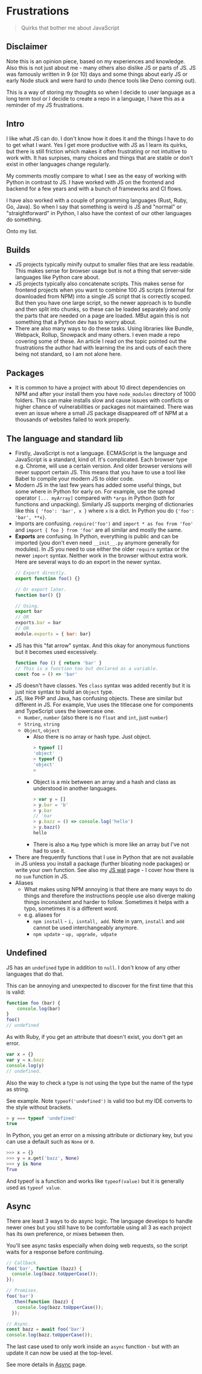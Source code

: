 # Frustrations
> Quirks that bother me about JavaScript


## Disclaimer

Note this is an opinion piece, based on my experiences and knowledge.
Also this is not just about me - many others also dislike JS or parts of JS. JS was famously written in 9 (or 10) days and some things about early JS or early Node stuck and were hard to undo (hence tools like Deno coming out).

This is a way of storing my thoughts so when I decide to user language as a long term tool or I decide to create a repo in a language, I have this as a reminder of my JS frustrations.


## Intro

I like what JS can do. I don't know how it does it and the things I have to do to get what I want. Yes I get more productive with JS as I learn its quirks, but there is still friction which makes it often frustrating or not intuitive to work with. It has surpises, many choices and things that are stable or don't exist in other languages change regularly.

My comments mostly compare to what I see as the easy of working with Python in contrast to JS. I have worked with JS on the frontend and backend for a few years and with a bunch of frameworks and CI flows.

I have also worked with a couple of programming languages (Rust, Ruby, Go, Java). So when I say that something is weird is JS and "normal" or "straightforward" in Python, I also have the context of our other languages do something.

Onto my list.


## Builds

- JS projects typically minify output to smaller files that are less readable. This makes sense for browser usage but is not a thing that server-side languages like Python care about.
- JS projects typically also concatenate scripts. This makes sense for frontend projects when you want to combine 100 JS scripts (internal for downloaded from NPM) into a single JS script that is correctly scoped. But then you have one large script, so the newer approach is to bundle and then split into chunks, so these can be loaded separately and only the parts that are needed on a page are loaded. MBut again this is not something that a Python dev has to worry about.
- There are also many ways to do these tasks. Using libraries like Bundle, Webpack, Rollup, Snowpack and many others. I even made a repo covering some of these. An article I read on the topic pointed out the frustrations the author had with learning the ins and outs of each there being not standard, so I am not alone here.


## Packages

- It is common to have a project with about 10 direct dependencies on NPM and after your install them you have `node_modules` directory of 1000 folders. This can make installs slow and cause issues with conflicts or higher chance of vulnerabilities or packages not maintained. There was even an issue where a small JS package disappeared off of NPM at a thousands of websites failed to work properly.


## The language and standard lib

- Firstly, JavaScript is not a language. ECMAScript is the language and JavaScript is a standard, kind of. It's complicated. Each browser type e.g. Chrome, will use a certain version. And older browser versions will never support certain JS. This means that you have to use a tool like Babel to compile your modern JS to older code.
- Modern JS in the last few years has added some useful things, but some where in Python for early on. For example, use the spread operator `[... myArray]` compared with `*args` in Python (both for functions and unpacking). Similarly JS supports merging of dictionaries like this `{ 'foo': 'bar', x }` where `x` is a dict. In Python you do `{'foo': 'bar', **x}`.
- Imports are confusing. `require('foo')` and `import * as foo from 'foo'` and `import { foo } from 'foo'` are all similar and mostly the same.
- **Exports** are confusing. In Python, everything is public and can be imported (you don't even need `__init__.py` anymore generally for modules). In JS you need to use either the older `require` syntax or the newer `import` syntax. Neither work in the browser without extra work. Here are several ways to do an export in the newer syntax.
    ```javascript
    // Export directly.
    export function foo() {}

    // Or export later.
    function bar() {}

    // Using.
    export bar
    // OR
    exports.bar = bar
    // OR
    module.exports = { bar: bar}
    ```
- JS has this "fat arrow" syntax. And this okay for anonymous functions but it becomes used excessively.
    ```javascript
    function foo () { return 'bar' }
    // This is a function too but declared as a variable.
    const foo = () => 'bar'
    ```
- JS doesn't have classes. Yes `class` syntax was added recently but it is just nice syntax to build an `Object` type.
- JS, like PHP and Java, has confusing objects. These are similar but different in JS. For example, Vue uses the titlecase one for components and TypeScript uses the lowercase one.
    - `Number`, `number` (also there is no `float` and `int`, just `number`)
    - `String`, `string`
    - `Object`, `object`
        - Also there is no array or hash type. Just object.
            ```javascript
            > typeof []
            'object'
            > typeof {}
            'object'
            >
            ```
        - Object is a mix between an array and a hash and class as understood in another languages.
            ```javascript
            > var y = []
            > y.bar = 'b'
            > y.bar
            // 'bar
            > y.bazz = () => console.log('hello')
            > y.bazz()
            hello
        - There is also a `Map` type which is more like an array but I've not had to use it.
- There are frequently functions that I use in Python that are not available in JS unless you install a package (further bloating node packages) or write your own function. See also my [JS wat](wat.md) page - I cover how there is no `sum` function in JS.
- Aliases
    - What makes using NPM annoying is that there are many ways to do things and therefore the instructions people use also diverge making things inconsistent and harder to follow. Sometimes it helps with a typo, sometimes it is a different word.
    - e.g. aliases for
        - `npm install` - `i, isntall, add`. Note in yarn, `install` and `add` cannot be used interchangeably anymore.
        - `npm update` - `up, upgrade, udpate`


## Undefined

JS has an `undefined` type in addition to `null`. I don't know of any other languages that do that.

This can be annoying and unexpected to discover for the first time that this is valid:
```javascript
function foo (bar) {
    console.log(bar)
}
foo()
// undefined
```

As with Ruby, if you get an attribute that doesn't exist, you don't get an error.

```javascript
var x = {}
var y = x.bazz
console.log(y)
// undefined.
```

Also the way to check a type is not using the type but the name of the type as string.

See example. Note `typeof('undefined')` is valid too but my IDE converts to the style without brackets.

```javascript
> y === typeof 'undefined'
true
```

In Python, you get an error on a missing attribute or dictionary key, but you can use a default such as `None` or `0`.

```python
>>> x = {}
>>> y = x.get('bazz', None)
>>> y is None
True
```


And typeof is a function and works like `typeof(value)` but it is generally used as `typeof value`.


## Async

There are least 3 ways to do async logic. The language develops to handle newer ones but you still have to be comfortable using all 3 as each project has its own preference, or mixes between then.

You'll see async tasks especially when doing web requests, so the script waits for a response before continuing.

```javascript
// Callback.
foo('bar', function (bazz) {
  console.log(bazz.toUpperCase());
});

// Promises.
foo('bar')
  .then(function (bazz) {
    console.log(bazz.toUpperCase());
  });

// Async.
const bazz = await foo('bar')
console.log(bazz.toUpperCase());
```

The last case used to only work inside an `async` function - but with an update it can now be used at the top-level.

See more details in [Async](async.md) page.
